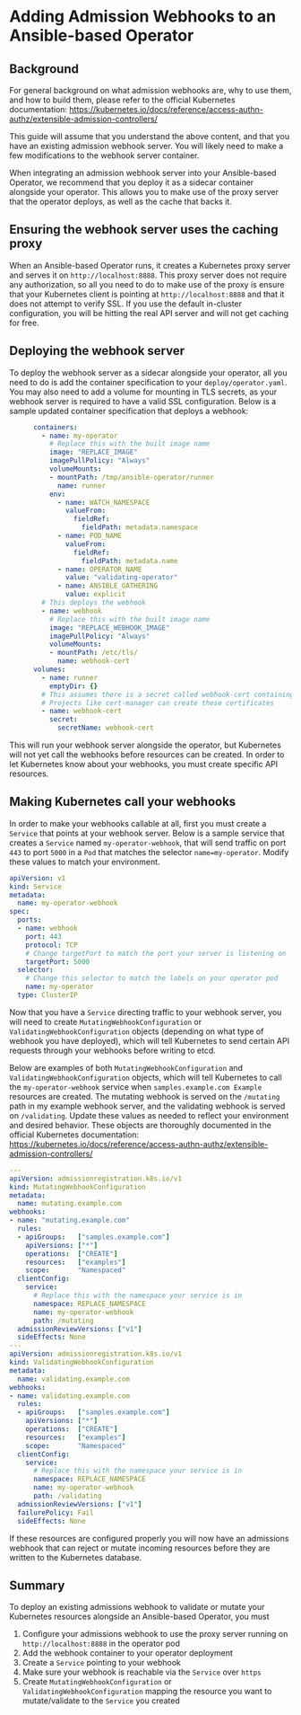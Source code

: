 # Adding Admission Webhooks to an Ansible-based Operator

## Background

For general background on what admission webhooks are, why to use them, and how to build them,
please refer to the official Kubernetes documentation:
https://kubernetes.io/docs/reference/access-authn-authz/extensible-admission-controllers/

This guide will assume that you understand the above content, and that you have an existing admission
webhook server. You will likely need to make a few modifications to the webhook server container.

When integrating an admission webhook server into your Ansible-based Operator, we recommend that you
deploy it as a sidecar container alongside your operator. This allows you to make use of the proxy
server that the operator deploys, as well as the cache that backs it.

## Ensuring the webhook server uses the caching proxy

When an Ansible-based Operator runs, it creates a Kubernetes proxy server and serves it on
`http://localhost:8888`. This proxy server does not require any authorization, so all you need to
do to make use of the proxy is ensure that your Kubernetes client is pointing at `http://localhost:8888`
and that it does not attempt to verify SSL. If you use the default in-cluster configuration, you will
be hitting the real API server and will not get caching for free.

## Deploying the webhook server

To deploy the webhook server as a sidecar alongside your operator, all you need to do is add the container
specification to your `deploy/operator.yaml`. You may also need to add a volume for mounting in TLS secrets,
as your webhook server is required to have a valid SSL configuration. Below is a sample updated container
specification that deploys a webhook:

```yaml
      containers:
        - name: my-operator
          # Replace this with the built image name
          image: "REPLACE_IMAGE"
          imagePullPolicy: "Always"
          volumeMounts:
          - mountPath: /tmp/ansible-operator/runner
            name: runner
          env:
            - name: WATCH_NAMESPACE
              valueFrom:
                fieldRef:
                  fieldPath: metadata.namespace
            - name: POD_NAME
              valueFrom:
                fieldRef:
                  fieldPath: metadata.name
            - name: OPERATOR_NAME
              value: "validating-operator"
            - name: ANSIBLE_GATHERING
              value: explicit
        # This deploys the webhook
        - name: webhook
          # Replace this with the built image name
          image: "REPLACE_WEBHOOK_IMAGE"
          imagePullPolicy: "Always"
          volumeMounts:
          - mountPath: /etc/tls/
            name: webhook-cert
      volumes:
        - name: runner
          emptyDir: {}
        # This assumes there is a secret called webhook-cert containing TLS certificates
        # Projects like cert-manager can create these certificates
        - name: webhook-cert
          secret:
            secretName: webhook-cert
```

This will run your webhook server alongside the operator, but Kubernetes will not yet call the webhooks before
resources can be created. In order to let Kubernetes know about your webhooks, you must create specific API resources.

## Making Kubernetes call your webhooks

In order to make your webhooks callable at all, first you must create a `Service` that points at your
webhook server. Below is a sample service that creates a `Service` named `my-operator-webhook`, that will
send traffic on port `443` to port `5000` in a `Pod` that matches the selector `name=my-operator`. Modify these
values to match your environment.

```yaml
apiVersion: v1
kind: Service
metadata:
  name: my-operator-webhook
spec:
  ports:
  - name: webhook
    port: 443
    protocol: TCP
    # Change targetPort to match the port your server is listening on
    targetPort: 5000
  selector:
    # Change this selector to match the labels on your operator pod
    name: my-operator
  type: ClusterIP
```

Now that you have a `Service` directing traffic to your webhook server, you will need to create
`MutatingWebhookConfiguration` or `ValidatingWebhookConfiguration` objects (depending on what type of webhook you have deployed), which will tell Kubernetes
to send certain API requests through your webhooks before writing to etcd.

Below are examples of both `MutatingWebhookConfiguration` and `ValidatingWebhookConfiguration` objects,
which will tell Kubernetes to call the `my-operator-webhook` service when `samples.example.com Example` resources
are created. The mutating webhook is served on the `/mutating` path in my example webhook server, and the validating webhook is served on `/validating`. Update these values as needed to reflect your environment
and desired behavior. These objects are thoroughly documented in the official Kubernetes documentation:
https://kubernetes.io/docs/reference/access-authn-authz/extensible-admission-controllers/

```yaml
---
apiVersion: admissionregistration.k8s.io/v1
kind: MutatingWebhookConfiguration
metadata:
  name: mutating.example.com
webhooks:
- name: "mutating.example.com"
  rules:
  - apiGroups:   ["samples.example.com"]
    apiVersions: ["*"]
    operations:  ["CREATE"]
    resources:   ["examples"]
    scope:       "Namespaced"
  clientConfig:
    service:
      # Replace this with the namespace your service is in
      namespace: REPLACE_NAMESPACE
      name: my-operator-webhook
      path: /mutating
  admissionReviewVersions: ["v1"]
  sideEffects: None
---
apiVersion: admissionregistration.k8s.io/v1
kind: ValidatingWebhookConfiguration
metadata:
  name: validating.example.com
webhooks:
- name: validating.example.com
  rules:
  - apiGroups:   ["samples.example.com"]
    apiVersions: ["*"]
    operations:  ["CREATE"]
    resources:   ["examples"]
    scope:       "Namespaced"
  clientConfig:
    service:
      # Replace this with the namespace your service is in
      namespace: REPLACE_NAMESPACE
      name: my-operator-webhook
      path: /validating
  admissionReviewVersions: ["v1"]
  failurePolicy: Fail
  sideEffects: None
```

If these resources are configured properly you will now have an admissions webhook that can reject or mutate
incoming resources before they are written to the Kubernetes database.

## Summary

To deploy an existing admissions webhook to validate or mutate your Kubernetes resources alongside an 
Ansible-based Operator, you must
1. Configure your admissions webhook to use the proxy server running on `http://localhost:8888` in the operator pod
1. Add the webhook container to your operator deployment
1. Create a `Service` pointing to your webhook
1. Make sure your webhook is reachable via the `Service` over `https`
1. Create `MutatingWebhookConfiguration` or `ValidatingWebhookConfiguration` mapping the resource you want to mutate/validate to the `Service` you created
